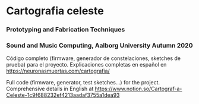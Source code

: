 # Cartografia celeste
### Prototyping and Fabrication Techniques
### Sound and Music Computing, Aalborg University Autumn 2020

Código completo (firmware, generador de constelaciones, sketches de prueba) para el proyecto. Explicaciones completas en español en https://neuronasmuertas.com/cartografia/

Full code (firmware, generator, test sketches...) for the project. Comprehensive details in English at https://www.notion.so/Cartograf-a-Celeste-1c9f688232ef4213aadaf3755a1dea93

